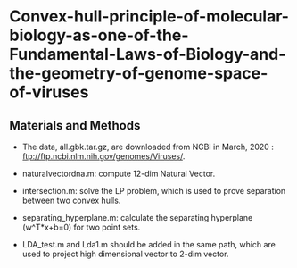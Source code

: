 # Convex-hull-principle-of-molecular-biology-as-one-of-the-Fundamental-Laws-of-Biology-and-the-geometry-of-genome-space-of-viruses

## Materials and Methods

* The data, all.gbk.tar.gz, are downloaded from NCBI in March, 2020 : ftp://ftp.ncbi.nlm.nih.gov/genomes/Viruses/.

* naturalvectordna.m: compute 12-dim Natural Vector.

* intersection.m: solve the LP problem, which is used to prove separation between two convex hulls.

* separating_hyperplane.m: calculate the separating hyperplane (w^T*x+b=0) for two point sets.

* LDA_test.m and Lda1.m should be added in the same path, which are used to project high dimensional vector to 2-dim vector.
